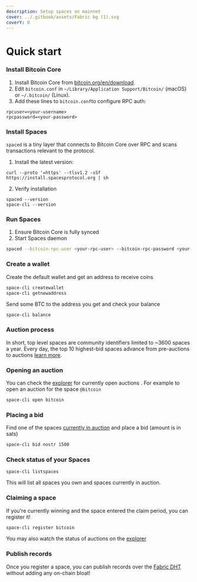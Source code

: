```yaml
---
description: Setup spaces on mainnet
cover: ../.gitbook/assets/Fabric bg (1).svg
coverY: 0
---
```


# Quick start

### Install Bitcoin Core

1. Install Bitcoin Core from [bitcoin.org/en/download](https://bitcoin.org/en/download).
2. Edit `bitcoin.conf` in `~/Library/Application Support/Bitcoin/` (macOS) or `~/.bitcoin/` (Linux).
3. Add these lines to `bitcoin.conf`to configure RPC auth:

```
rpcuser=<your-username>
rpcpassword=<your-password>
```

### Install Spaces

`spaced` is a tiny layer that connects to Bitcoin Core over RPC and scans transactions relevant to the protocol.&#x20;

1. Install the latest version:

```shell
curl --proto '=https' --tlsv1.2 -sSf https://install.spacesprotocol.org | sh
```

2. Verify installation

```
spaced --version
space-cli --version
```

### Run Spaces

1. Ensure Bitcoin Core is fully synced
2. Start Spaces daemon

```sh
spaced --bitcoin-rpc-user <your-rpc-user> --bitcoin-rpc-password <your-rpc-password>
```

### Create a wallet

Create the default wallet and get an address to receive coins

```sh
space-cli createwallet
space-cli getnewaddress
```

Send some BTC to the address you get and check your balance

```
space-cli balance
```

### Auction process <a href="#opening-an-auction" id="opening-an-auction"></a>

In short, top level spaces are community identifiers limited to \~3600 spaces a year. Every day, the top 10 highest-bid spaces advance from pre-auctions to auctions [learn more](auctions.md).

### Opening an auction <a href="#opening-an-auction" id="opening-an-auction"></a>

You can check the [explorer](https://explorer.spacesprotocol.org) for currently open auctions . For example to open an auction for the space `@bitcoin`

```bash
space-cli open bitcoin
```

### Placing a bid <a href="#placing-a-bid" id="placing-a-bid"></a>

Find one of the spaces [currently in auction](https://explorer.spacesprotocol.org/) and place a bid (amount is in sats)

```bash
space-cli bid nostr 1500
```

### Check status of your Spaces <a href="#placing-a-bid" id="placing-a-bid"></a>

```
space-cli listspaces
```

This will list all spaces you own and spaces currently in auction.

### Claiming a space <a href="#placing-a-bid" id="placing-a-bid"></a>

If you're currently winning and the space entered the claim period, you can register it!

```sh
space-cli register bitcoin
```

You may also watch the status of auctions on the [explorer](https://explorer.spacesprotocol.org)

### Publish records <a href="#placing-a-bid" id="placing-a-bid"></a>

Once you register a space, you can publish records over the [Fabric DHT](fabric-dht.md) without adding any on-chain bloat!
